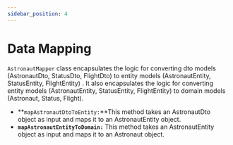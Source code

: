 ```yaml
---
sidebar_position: 4
---
```


# Data Mapping
`AstronautMapper` class encapsulates the logic for converting dto models (AstronautDto, StatusDto, FlightDto) to entity models (AstronautEntity, StatusEntity, FlightEntity) . It also encapsulates the logic for converting entity models (AstronautEntity, StatusEntity, FlightEntity) to domain models (Astronaut, Status, Flight).

- **`mapAstronautDtoToEntity:`**This method takes an AstronautDto object as input and maps it to an AstronautEntity object.
- **`mapAstronautEntityToDomain:`** This method takes an AstronautEntity object as input and maps it to an Astronaut object.